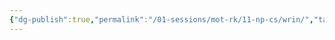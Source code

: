 ```yaml
---
{"dg-publish":true,"permalink":"/01-sessions/mot-rk/11-np-cs/wrin/","tags":["Interlopers"]}
---
```

